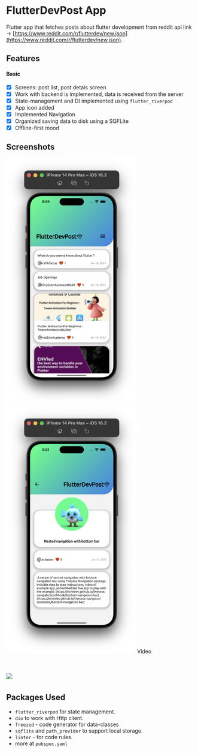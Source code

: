 # FlutterDevPost App
Flutter app that fetches posts about flutter development from reddit
api link ->  [https://www.reddit.com/r/flutterdev/new.json](https://www.reddit.com/r/flutterdev/new.json).
## Features
#### Basic
- [x] Screens: post list, post detals screen
- [x] Work with backend is implemented, data is received from the server
- [X] State-management and DI implemented using `flutter_riverpod`
- [x] App icon added
- [X] Implemented Navigation
- [x] Organized saving data to disk using a SQFLite
- [X] Offline-first mood

## Screenshots
<img src="https://github.com/olndl/dev_post/blob/dev/screenshots/first_screen.png" width="350"/>
<img src="https://github.com/olndl/dev_post/blob/dev/screenshots/second_screen.png" width="350/>


## Video
<h1><img src="https://github.com/olndl/dev_post/blob/main/screenshots/screen.gif"/></h1>

## Packages Used

- `flutter_riverpod` for state management.
- `dio` to work with Http client.
- `freezed` - code generator for data-classes
- `sqflite` and `path_provider` to support local storage.
- `linter` - for code rules.
- more at `pubspec.yaml`
